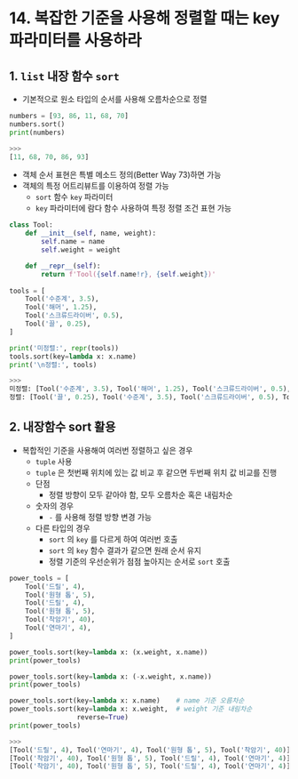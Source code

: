 # 14. 복잡한 기준을 사용해 정렬할 때는 key 파라미터를 사용하라

## 1. `list` 내장 함수 `sort`

- 기본적으로 원소 타입의 순서를 사용해 오름차순으로 정렬

```python
numbers = [93, 86, 11, 68, 70]
numbers.sort()
print(numbers)

>>>
[11, 68, 70, 86, 93]
```

- 객체 순서 표현은 특별 메소드 정의(Better Way 73)하면 가능
- 객체의 특정 어트리뷰트를 이용하여 정렬 가능
    - `sort` 함수 `key` 파라미터
    - `key` 파라미터에 람다 함수 사용하여 특정 정렬 조건 표현 가능

```python
class Tool:
    def __init__(self, name, weight):
        self.name = name
        self.weight = weight

    def __repr__(self):
        return f'Tool({self.name!r}, {self.weight})'
        
tools = [
    Tool('수준계', 3.5),
    Tool('해머', 1.25),
    Tool('스크류드라이버', 0.5),
    Tool('끌', 0.25),
]

print('미정렬:', repr(tools))
tools.sort(key=lambda x: x.name)
print('\n정렬:', tools)

>>>
미정렬: [Tool('수준계', 3.5), Tool('해머', 1.25), Tool('스크류드라이버', 0.5), Tool('끌', 0.25)] 
정렬: [Tool('끌', 0.25), Tool('수준계', 3.5), Tool('스크류드라이버', 0.5), Tool('해머', 1.25)]
```

## 2. 내장함수 sort 활용

- 복합적인 기준을 사용해여 여러번 정렬하고 싶은 경우
    - `tuple` 사용
    - `tuple` 은 첫번째 위치에 있는 값 비교 후 같으면 두번째 위치 값 비교를 진행
    - 단점
        - 정렬 방향이 모두 같아야 함, 모두 오름차순 혹은 내림차순
    - 숫자의 경우
        - `-` 를 사용해 정렬 방향 변경 가능
    - 다른 타입의 경우
        - `sort` 의 `key` 를 다르게 하여 여러번 호출
        - `sort` 의 `key` 함수 결과가 같으면 원래 순서 유지
        - 정렬 기준의 우선순위가 점점 높아지는 순서로 `sort` 호출

```python
power_tools = [
    Tool('드릴', 4),
    Tool('원형 톱', 5),
    Tool('드릴', 4),
    Tool('원형 톱', 5),
    Tool('착암기', 40),
    Tool('연마기', 4),
]

power_tools.sort(key=lambda x: (x.weight, x.name))
print(power_tools)

power_tools.sort(key=lambda x: (-x.weight, x.name))
print(power_tools)

power_tools.sort(key=lambda x: x.name)    # name 기준 오름차순
power_tools.sort(key=lambda x: x.weight,  # weight 기준 내림차순
                 reverse=True)
print(power_tools)

>>>
[Tool('드릴', 4), Tool('연마기', 4), Tool('원형 톱', 5), Tool('착암기', 40)]
[Tool('착암기', 40), Tool('원형 톱', 5), Tool('드릴', 4), Tool('연마기', 4)]
[Tool('착암기', 40), Tool('원형 톱', 5), Tool('드릴', 4), Tool('연마기', 4)]
```